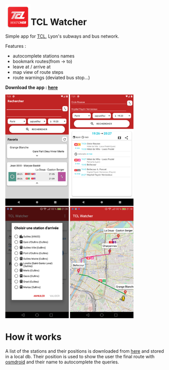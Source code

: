 <img align="left" src="app/src/main/res/drawable/appicon.png" height="80" width="80">

# TCL Watcher


Simple app for [TCL](http://tcl.fr/), Lyon's subways and bus network.

Features :
* autocomplete stations names
* bookmark routes(from → to)
* leave at / arrive at
* map view of route steps
* route warnings (deviated bus stop...)


**Download the app : [here](https://github.com/eviallet/TCLWatcher/releases)**

<img src="screenshots/homepage.png" height="350" width="200"> <img src="screenshots/route.png" height="350" width="200"> <img src="screenshots/conflict.png" height="350" width="200"> <img src="screenshots/map.png" height="350" width="200"> 


# How it works

A list of the stations and their positions is downloaded from [here](https://download.data.grandlyon.com/wfs/rdata?SERVICE=WFS&VERSION=2.0.0&outputformat=GEOJSON&maxfeatures=100000&request=GetFeature&typename=tcl_sytral.tclarret) and stored in a local db. Their position is used to show the user the final route with [osmdroid](https://github.com/osmdroid/osmdroid) and their name to autocomplete the queries.
